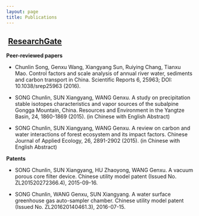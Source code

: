 ```yaml
---
layout: page
title: Publications
---
```


##  [**ResearchGate**](https://www.researchgate.net/profile/Song_Chunlin)

**Peer-reviewed papers**

- Chunlin Song, Genxu Wang, Xiangyang Sun, Ruiying Chang, Tianxu Mao. Control factors and scale analysis of annual river water, sediments and carbon transport in China. Scientific Reports 6, 25963; DOI: 10.1038/srep25963 (2016).

- SONG Chunlin, SUN Xiangyang, WANG Genxu. A study on precipitation stable isotopes characteristics and vapor sources of the subalpine Gongga Mountain, China. Resources and Environment in the Yangtze Basin, 24, 1860-1869 (2015). (in Chinese with English Abstract)

- SONG Chunlin, SUN Xiangyang, WANG Genxu. A review on carbon and water interactions of forest ecosystem and its impact factors. Chinese Journal of Applied Ecology, 26, 2891-2902 (2015).  (in Chinese with English Abstract)

**Patents**

- SONG Chunlin, SUN Xiangyang, HU Zhaoyong, WANG Genxu. A vacuum porous core filter device. Chinese utility model patent (Issued No. ZL201520272366.4), 2015-09-16.

- SONG Chunlin, WANG Genxu, SUN Xiangyang. A water surface greenhouse gas auto-sampler chamber. Chinese utility model patent (Issued No. ZL201620140461.3), 2016-07-15.
